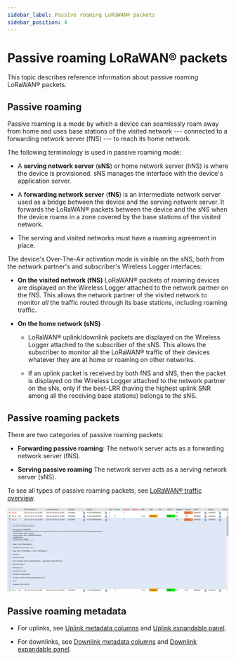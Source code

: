 ```yaml
---
sidebar_label: Passive roaming LoRaWAN® packets
sidebar_position: 4
---
```


# Passive roaming LoRaWAN® packets

This topic describes reference information about passive roaming
LoRaWAN® packets.

## Passive roaming

Passive roaming is a mode by which a device can seamlessly roam away
from home and uses base stations of the visited network --- connected to
a forwarding network server (fNS) --- to reach its home network.

The following terminology is used in passive roaming mode:

- A **serving network server** (**sNS**) or home network server (hNS) is
  where the device is provisioned. sNS manages the interface with the
  device's application server.

- A **forwarding network server** (**fNS**) is an intermediate network
  server used as a bridge between the device and the serving network
  server. It forwards the LoRaWAN® packets between the device and the
  sNS when the device roams in a zone covered by the base stations of
  the visited network.

- The serving and visited networks must have a roaming agreement in
  place.

The device's Over-The-Air activation mode is visible on the sNS, both
from the network partner's and subscriber's Wireless Logger interfaces:

- **On the visited network (fNS)** LoRaWAN® packets of roaming devices
  are displayed on the Wireless Logger attached to the network partner
  on the fNS. This allows the network partner of the visited network to
  monitor *all* the traffic routed through its base stations, including
  roaming traffic.

- **On the home network (sNS)**

  - LoRaWAN® uplink/downlink packets are displayed on the Wireless
    Logger attached to the subscriber of the sNS. This allows the
    subscriber to monitor all the LoRaWAN® traffic of their devices
    whatever they are at home or roaming on other networks.

  - If an uplink packet is received by both fNS and sNS, then the packet
    is displayed on the Wireless Logger attached to the network partner
    on the sNs, only if the best-LRR (having the highest uplink SNR
    among all the receiving base stations) belongs to the sNS.

## Passive roaming packets

There are two categories of passive roaming packets:

- **Forwarding passive roaming**: The network server acts as a
  forwarding network server (fNS).

- **Serving passive roaming** The network server acts as a serving
  network server (sNS).

To see all types of passive roaming packets, see [LoRaWAN® traffic overview](lorawan-traffic-overview.md#lorawan®-packets).

![](./_images/passiveroamingpackets.png)

## Passive roaming metadata

- For uplinks, see [Uplink metadata   columns](uplink-lorawan-packets.md#uplink-metadata-columns) and
  [Uplink expandable   panel](uplink-lorawan-packets.md#uplink-expandable-panel).

- For downlinks, see [Downlink metadata   columns](downlink-lorawan-unicast-packets.md#downlink-metadata-columns)
  and [Downlink expandable   panel](downlink-lorawan-unicast-packets.md#downlink-expandable-panel).
